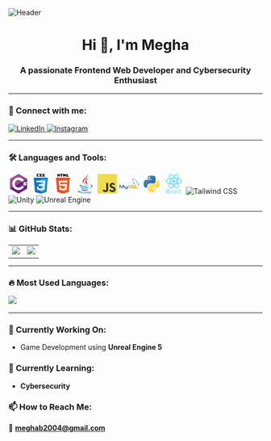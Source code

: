 ![Header](https://github-profile-trophy.vercel.app/?username=meghalinn&theme=darkhub&margin-w=15&margin-h=15)

<h1 align="center">Hi 👋, I'm Megha</h1>
<h3 align="center">A passionate Frontend Web Developer and Cybersecurity Enthusiast</h3>

---

### 🚀 Connect with me:
<p align="left">
<a href="https://linkedin.com/in/megha-b" target="blank">
  <img src="https://raw.githubusercontent.com/rahuldkjain/github-profile-readme-generator/master/src/images/icons/Social/linked-in-alt.svg" alt="LinkedIn" height="30" width="40" />
</a>
<a href="https://instagram.com/_tris.dauntless" target="blank">
  <img src="https://raw.githubusercontent.com/rahuldkjain/github-profile-readme-generator/master/src/images/icons/Social/instagram.svg" alt="Instagram" height="30" width="40" />
</a>
</p>

---

### 🛠️ Languages and Tools:
<p align="left">
  <img src="https://raw.githubusercontent.com/devicons/devicon/master/icons/csharp/csharp-original.svg" alt="C#" width="40" height="40" />
  <img src="https://raw.githubusercontent.com/devicons/devicon/master/icons/css3/css3-original-wordmark.svg" alt="CSS3" width="40" height="40" />
  <img src="https://raw.githubusercontent.com/devicons/devicon/master/icons/html5/html5-original-wordmark.svg" alt="HTML5" width="40" height="40" />
  <img src="https://raw.githubusercontent.com/devicons/devicon/master/icons/java/java-original.svg" alt="Java" width="40" height="40" />
  <img src="https://raw.githubusercontent.com/devicons/devicon/master/icons/javascript/javascript-original.svg" alt="JavaScript" width="40" height="40" />
  <img src="https://raw.githubusercontent.com/devicons/devicon/master/icons/mysql/mysql-original-wordmark.svg" alt="MySQL" width="40" height="40" />
  <img src="https://raw.githubusercontent.com/devicons/devicon/master/icons/python/python-original.svg" alt="Python" width="40" height="40" />
  <img src="https://raw.githubusercontent.com/devicons/devicon/master/icons/react/react-original-wordmark.svg" alt="React" width="40" height="40" />
  <img src="https://www.vectorlogo.zone/logos/tailwindcss/tailwindcss-icon.svg" alt="Tailwind CSS" width="40" height="40" />
  <img src="https://www.vectorlogo.zone/logos/unity3d/unity3d-icon.svg" alt="Unity" width="40" height="40" />
  <img src="https://raw.githubusercontent.com/kenangundogan/fontisto/036b7eca71aab1bef8e6a0518f7329f13ed62f6b/icons/svg/brand/unreal-engine.svg" alt="Unreal Engine" width="40" height="40" />
</p>

---

### 📊 GitHub Stats:
<table>
<tr>
<td>
  <img src="https://github-readme-stats.vercel.app/api?username=meghalinn&show_icons=true&theme=dark&hide_border=true" />
</td>
<td>
  <img src="https://github-readme-streak-stats.herokuapp.com/?user=meghalinn&theme=dark&hide_border=true" />
</td>
</tr>
</table>

---

### 🔥 Most Used Languages:
<p align="left">
  <img src="https://github-readme-stats.vercel.app/api/top-langs?username=meghalinn&layout=compact&theme=dark&hide_border=true" />
</p>

---





### 🔭 Currently Working On:
- Game Development using **Unreal Engine 5**

### 🌱 Currently Learning:
- **Cybersecurity**

### 📫 How to Reach Me:
📧 **meghab2004@gmail.com**
